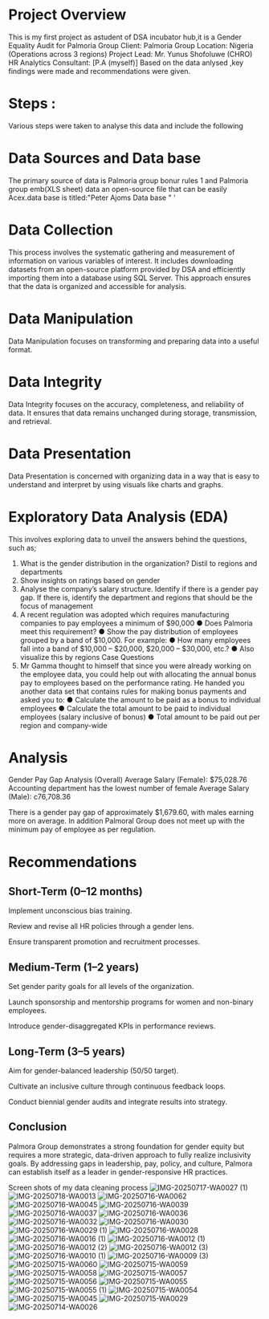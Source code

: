 #  Project Overview
This is my first project as astudent of DSA incubator hub,it is a  Gender Equality Audit for Palmoria Group
Client: Palmoria Group
Location: Nigeria (Operations across 3 regions)
Project Lead: Mr. Yunus Shofoluwe (CHRO)
HR Analytics Consultant: [P.A (myself)]
Based on the data anlysed ,key findings were made and recommendations were given.

#   Steps :
Various steps were taken  to analyse this data and include the following

#   Data Sources and Data base
The primary source of data is  Palmoria group bonur rules 1 and Palmoria group emb(XLS sheet) data an open-source file that can be easily Acex.data base is titled:"Peter Ajoms Data base "
'
#  Data Collection
This process involves the systematic gathering and measurement of information on various variables of interest. It includes downloading datasets from an open-source platform provided by DSA and efficiently importing them into a database using SQL Server. This approach ensures that the data is organized and accessible for analysis.

#  Data Manipulation
Data Manipulation focuses on transforming and preparing data into a useful format.

#   Data Integrity
Data Integrity focuses on the accuracy, completeness, and reliability of data. It ensures that data remains unchanged during storage, transmission, and retrieval.

#  Data Presentation
Data Presentation is concerned with organizing data in a way that is easy to understand and interpret by using visuals like charts and graphs.

#  Exploratory Data Analysis (EDA)
This involves exploring data to unveil the answers behind the questions, such as;
1. What is the gender distribution in the organization? Distil to regions and
departments
2. Show insights on ratings based on gender
3. Analyse the company’s salary structure. Identify if there is a gender pay gap. If
there is, identify the department and regions that should be the focus of
management
4. A recent regulation was adopted which requires manufacturing companies to pay
employees a minimum of $90,000
● Does Palmoria meet this requirement?
● Show the pay distribution of employees grouped by a band of $10,000. For example:
● How many employees fall into a band of $10,000 – $20,000, $20,000 – $30,000,
etc.?
● Also visualize this by regions
Case Questions
5. Mr Gamma thought to himself that since you were already working on the employee
data, you could help out with allocating the annual bonus pay to employees based on the
performance rating. He handed you another data set that contains rules for making bonus
payments and asked you to:
● Calculate the amount to be paid as a bonus to individual employees
● Calculate the total amount to be paid to individual employees (salary inclusive of
bonus)
● Total amount to be paid out per region and company-wide
#   Analysis
Gender Pay Gap Analysis (Overall)
Average Salary (Female): $75,028.76
Accounting department  has the lowest number of female
Average Salary (Male): c76,708.36

There is a gender pay gap of approximately $1,679.60, with males earning more on average.
In addition Palmoral Group does not meet up  with the minimum pay of employee as per regulation.



#    Recommendations
## Short-Term (0–12 months)
Implement unconscious bias training.

Review and revise all HR policies through a gender lens.

Ensure transparent promotion and recruitment processes.

## Medium-Term (1–2 years)
Set gender parity goals for all levels of the organization.

Launch sponsorship and mentorship programs for women and non-binary employees.

Introduce gender-disaggregated KPIs in performance reviews.

##  Long-Term (3–5 years)
Aim for gender-balanced leadership (50/50 target).

Cultivate an inclusive culture through continuous feedback loops.

Conduct biennial gender audits and integrate results into strategy.

## Conclusion
Palmora Group demonstrates a strong foundation for gender equity but requires a more strategic, data-driven approach to fully realize inclusivity goals. By addressing gaps in leadership, pay, policy, and culture, Palmora can establish itself as a leader in gender-responsive HR practices.

Screen shots of my data cleaning process
![IMG-20250717-WA0027 (1)](https://github.com/user-attachments/assets/71e11813-8740-432e-9878-2cde728ae25d)
![IMG-20250718-WA0013](https://github.com/user-attachments/assets/2d24f81f-3bb3-4b66-a79e-677043920a86)
![IMG-20250716-WA0062](https://github.com/user-attachments/assets/6f253275-5078-4b83-95d3-95b0961d6e8b)
![IMG-20250716-WA0045](https://github.com/user-attachments/assets/04eb7022-fd5b-49c5-b075-77d9c9f5c8da)
![IMG-20250716-WA0039](https://github.com/user-attachments/assets/1d6bcae6-b2e0-4a27-bf42-e780322163e9)
![IMG-20250716-WA0037](https://github.com/user-attachments/assets/15b69b43-bd18-403a-bdb6-d41fe9c07020)
![IMG-20250716-WA0036](https://github.com/user-attachments/assets/cae3c528-7ba1-4d67-bdb2-1cf523be3aae)
![IMG-20250716-WA0032](https://github.com/user-attachments/assets/d1a9ec5a-7883-4fcc-937c-89005bc7f4c1)
![IMG-20250716-WA0030](https://github.com/user-attachments/assets/06ec72d8-784c-4bdc-afee-09ed5b0e7dfe)
![IMG-20250716-WA0029 (1)](https://github.com/user-attachments/assets/c57f6a74-44d0-4ab2-9b26-9680725bfa70)
![IMG-20250716-WA0028](https://github.com/user-attachments/assets/a68ac18e-7dbf-41d2-a318-e2da6c2aec1b)
![IMG-20250716-WA0016 (1)](https://github.com/user-attachments/assets/3248301e-7813-45c1-b86c-142dc76b8549)
![IMG-20250716-WA0012 (1)](https://github.com/user-attachments/assets/bdf2eaad-64a8-4a0e-a982-8045ad869d63)
![IMG-20250716-WA0012 (2)](https://github.com/user-attachments/assets/3bf903e8-1330-4c4d-9662-f083a6c47b0a)
![IMG-20250716-WA0012 (3)](https://github.com/user-attachments/assets/270975c7-36d5-4d2d-8981-6b32a8c1ae08)
![IMG-20250716-WA0010 (1)](https://github.com/user-attachments/assets/cd8c8008-600d-4c16-95d6-65dd1a10f01a)
![IMG-20250716-WA0009 (3)](https://github.com/user-attachments/assets/a1150e78-58f3-431e-a60e-4d58438fdaa3)
![IMG-20250715-WA0060](https://github.com/user-attachments/assets/6c770202-304b-4a55-b9b6-e7b1133c30d4)
![IMG-20250715-WA0059](https://github.com/user-attachments/assets/b3a9f0e3-cc1a-47c6-8478-29ef09839383)
![IMG-20250715-WA0058](https://github.com/user-attachments/assets/5871babb-d679-44fc-9d8b-ce48de9fcb3a)
![IMG-20250715-WA0057](https://github.com/user-attachments/assets/b33496bf-6108-47a2-9333-52b51731a48d)
![IMG-20250715-WA0056](https://github.com/user-attachments/assets/cdc36170-9037-48a9-93d5-a4e706f74a40)
![IMG-20250715-WA0055](https://github.com/user-attachments/assets/865036c5-b514-42c3-a8bd-fed7e5c99bbe)
![IMG-20250715-WA0055 (1)](https://github.com/user-attachments/assets/62d27b54-bdd8-4169-a126-9c8fde46f7a8)
![IMG-20250715-WA0054](https://github.com/user-attachments/assets/d59d2253-c5c7-4e5c-aa9f-d6d264ef5ada)
![IMG-20250715-WA0045](https://github.com/user-attachments/assets/8e31e710-3b9e-497f-9bcc-51fc793f8531)
![IMG-20250715-WA0029](https://github.com/user-attachments/assets/62b96008-1afe-41f9-87f8-16ff32bfa9fd)
![IMG-20250714-WA0026](https://github.com/user-attachments/assets/477b323a-347f-4762-b1d4-d800ebe70ded)


